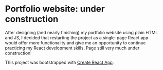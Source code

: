 # Portfolio website: under construction

After designing (and nearly finishing) my portfolio website using plain HTML and JS, I decided that restarting the project as a single-page React app would offer more functionality and give me an opportunity to continue practicing my React development skills. Page still very much under construction!

This project was bootstrapped with [Create React App](https://github.com/facebook/create-react-app).
